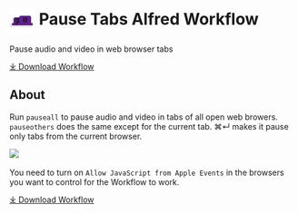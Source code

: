 # <img src='Workflow/icon.png' width='45' align='center' alt='icon'> Pause Tabs Alfred Workflow

Pause audio and video in web browser tabs

<a href='https://github.com/alfredapp/pause-tabs-workflow/releases/latest/download/Pause.Tabs.alfredworkflow'>⤓ Download Workflow</a>

## About

<!-- BEGIN ABOUT -->

Run `pauseall` to pause audio and video in tabs of all open web browers. `pauseothers` does the same except for the current tab. ⌘↵ makes it pause only tabs from the current browser.

![](https://i.imgur.com/akI9PmL.png)

You need to turn on `Allow JavaScript from Apple Events` in the browsers you want to control for the Workflow to work.

<!-- END ABOUT -->

<a href='https://github.com/alfredapp/pause-tabs-workflow/releases/latest/download/Pause.Tabs.alfredworkflow'>⤓ Download Workflow</a>
